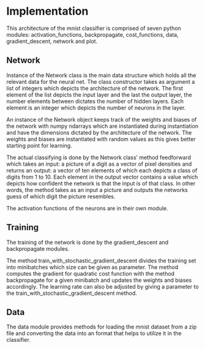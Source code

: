 # Implementation

This architecture of the  mnist classifier is comprised of seven python modules: activation_functions, backpropagate, cost_functions, data, gradient_descent, network and plot. 

## Network

Instance of the Network class is the main data structure which holds all the relevant data for the neural net. The class constructor takes as argument a list of integers which depicts the architecture of the network. The first element of the list depicts the input layer and the last the output layer, the number elements between dictates the number of hidden layers. Each element is an integer which depicts the number of neurons in the layer. 

An instance of the Network object keeps track of the weights and biases of the network with numpy ndarrays which are instantiated during instantiation and have the dimensions dictated by the architecture of the network. The weights and biases are instantiated with random values as this gives better starting point for learning.

The actual classifying is done by the Network class’ method feedforward which takes an input: a picture of a digit as a vector of pixel densities and returns an output: a vector of ten elements of which each depicts a class of digits from 1 to 10. Each element in the output vector contains a value which depicts how confident the network is that the input is of that class. In other words, the method takes as an input a picture and outputs the networks guess of which digit the picture resembles.

The activation functions of the neurons are in their own module. 

## Training

The training of the network is done by the gradient_descent and backpropagate modules. 

The method train_with_stochastic_gradient_descent divides the training set into minibatches which size can be given as parameter. The method computes the gradient for quadratic cost function with the method backpropagate for a given minibatch and updates the weights and biases accordingly. The learning rate can also be adjusted by giving a parameter to the train_with_stochastic_gradient_descent method. 


## Data

The data module provides methods for loading the mnist dataset from a zip file and converting the data into an format that helps to utilize it in the classifier.


